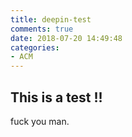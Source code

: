 ```yaml
---
title: deepin-test
comments: true
date: 2018-07-20 14:49:48
categories:
- ACM
---
```


## This is a test !!

fuck you man.